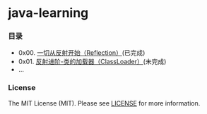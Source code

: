 # java-learning
### 目录
- 0x00. [一切从反射开始（Reflection）](/doc/0x00.Reflection.md)(已完成)
- 0x01. [反射进阶-类的加载器（ClassLoader）](/doc/0x01.ClassLoader.md)(未完成)
- ...

### License
The MIT License (MIT). Please see [LICENSE](LICENSE) for more information.
